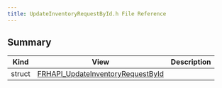 ```yaml
---
title: UpdateInventoryRequestById.h File Reference
---
```


## Summary
| Kind | View | Description |
|------|------|-------------|
|struct|[FRHAPI_UpdateInventoryRequestById](/unreal-plugins/all/structfrhapi__updateinventoryrequestbyid/#structFRHAPI__UpdateInventoryRequestById)||
